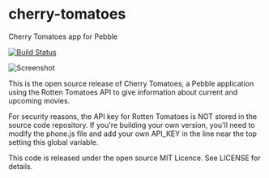 # cherry-tomatoes
Cherry Tomatoes app for Pebble

[![Build Status](https://travis-ci.org/unwiredben/ravine-despoiler.svg)](https://travis-ci.org/unwiredben/cherry-tomatoes)

![Screenshot](screenshot.png)

This is the open source release of Cherry Tomatoes, a Pebble application using the
Rotten Tomatoes API to give information about current and upcoming movies.

For security reasons, the API key for Rotten Tomatoes is NOT stored in the source
code repository.  If you're building your own version, you'll need to modify the
phone.js file and add your own API_KEY in the line near the top setting this
global variable.

This code is released under the open source MIT Licence.  See LICENSE for details.